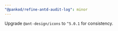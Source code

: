```yaml
---
"@pankod/refine-antd-audit-log": minor
---
```


Upgrade `@ant-design/icons` to `^5.0.1` for consistency.
